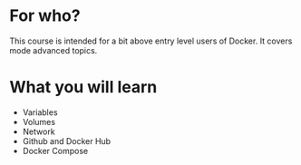 # For who?
This course is intended for a bit above entry level users of Docker. It covers mode advanced topics.

# What you will learn
- Variables
- Volumes
- Network
- Github and Docker Hub
- Docker Compose
